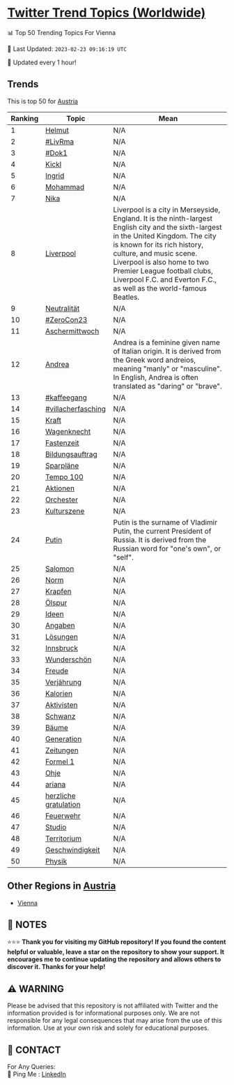 [Twitter Trend Topics (Worldwide)](https://github.com/ErcinDedeoglu/Twitter-Trend-Topics)
==========


📊 Top 50 Trending Topics For Vienna

📆 Last Updated: `2023-02-23 09:16:19 UTC`

🔧 Updated every 1 hour!


## Trends

This is top 50 for [Austria](</Austria>)

| Ranking | Topic | Mean |
| ------- | ------------ | ------------ |
| 1 | [Helmut](http://twitter.com/search?q=Helmut) | N/A |
| 2 | [#LivRma](http://twitter.com/search?q=%23LivRma) | N/A |
| 3 | [#Dok1](http://twitter.com/search?q=%23Dok1) | N/A |
| 4 | [Kickl](http://twitter.com/search?q=Kickl) | N/A |
| 5 | [Ingrid](http://twitter.com/search?q=Ingrid) | N/A |
| 6 | [Mohammad](http://twitter.com/search?q=Mohammad) | N/A |
| 7 | [Nika](http://twitter.com/search?q=Nika) | N/A |
| 8 | [Liverpool](http://twitter.com/search?q=Liverpool) | Liverpool is a city in Merseyside, England. It is the ninth-largest English city and the sixth-largest in the United Kingdom. The city is known for its rich history, culture, and music scene. Liverpool is also home to two Premier League football clubs, Liverpool F.C. and Everton F.C., as well as the world-famous Beatles. |
| 9 | [Neutralität](http://twitter.com/search?q=Neutralit%c3%a4t) | N/A |
| 10 | [#ZeroCon23](http://twitter.com/search?q=%23ZeroCon23) | N/A |
| 11 | [Aschermittwoch](http://twitter.com/search?q=Aschermittwoch) | N/A |
| 12 | [Andrea](http://twitter.com/search?q=Andrea) | Andrea is a feminine given name of Italian origin. It is derived from the Greek word andreios, meaning "manly" or "masculine". In English, Andrea is often translated as "daring" or "brave". |
| 13 | [#kaffeegang](http://twitter.com/search?q=%23kaffeegang) | N/A |
| 14 | [#villacherfasching](http://twitter.com/search?q=%23villacherfasching) | N/A |
| 15 | [Kraft](http://twitter.com/search?q=Kraft) | N/A |
| 16 | [Wagenknecht](http://twitter.com/search?q=Wagenknecht) | N/A |
| 17 | [Fastenzeit](http://twitter.com/search?q=Fastenzeit) | N/A |
| 18 | [Bildungsauftrag](http://twitter.com/search?q=Bildungsauftrag) | N/A |
| 19 | [Sparpläne](http://twitter.com/search?q=Sparpl%c3%a4ne) | N/A |
| 20 | [Tempo 100](http://twitter.com/search?q=Tempo+100) | N/A |
| 21 | [Aktionen](http://twitter.com/search?q=Aktionen) | N/A |
| 22 | [Orchester](http://twitter.com/search?q=Orchester) | N/A |
| 23 | [Kulturszene](http://twitter.com/search?q=Kulturszene) | N/A |
| 24 | [Putin](http://twitter.com/search?q=Putin) | Putin is the surname of Vladimir Putin, the current President of Russia. It is derived from the Russian word for "one's own", or "self". |
| 25 | [Salomon](http://twitter.com/search?q=Salomon) | N/A |
| 26 | [Norm](http://twitter.com/search?q=Norm) | N/A |
| 27 | [Krapfen](http://twitter.com/search?q=Krapfen) | N/A |
| 28 | [Ölspur](http://twitter.com/search?q=%c3%96lspur) | N/A |
| 29 | [Ideen](http://twitter.com/search?q=Ideen) | N/A |
| 30 | [Angaben](http://twitter.com/search?q=Angaben) | N/A |
| 31 | [Lösungen](http://twitter.com/search?q=L%c3%b6sungen) | N/A |
| 32 | [Innsbruck](http://twitter.com/search?q=Innsbruck) | N/A |
| 33 | [Wunderschön](http://twitter.com/search?q=Wundersch%c3%b6n) | N/A |
| 34 | [Freude](http://twitter.com/search?q=Freude) | N/A |
| 35 | [Verjährung](http://twitter.com/search?q=Verj%c3%a4hrung) | N/A |
| 36 | [Kalorien](http://twitter.com/search?q=Kalorien) | N/A |
| 37 | [Aktivisten](http://twitter.com/search?q=Aktivisten) | N/A |
| 38 | [Schwanz](http://twitter.com/search?q=Schwanz) | N/A |
| 39 | [Bäume](http://twitter.com/search?q=B%c3%a4ume) | N/A |
| 40 | [Generation](http://twitter.com/search?q=Generation) | N/A |
| 41 | [Zeitungen](http://twitter.com/search?q=Zeitungen) | N/A |
| 42 | [Formel 1](http://twitter.com/search?q=Formel+1) | N/A |
| 43 | [Ohje](http://twitter.com/search?q=Ohje) | N/A |
| 44 | [ariana](http://twitter.com/search?q=ariana) | N/A |
| 45 | [herzliche gratulation](http://twitter.com/search?q=herzliche+gratulation) | N/A |
| 46 | [Feuerwehr](http://twitter.com/search?q=Feuerwehr) | N/A |
| 47 | [Studio](http://twitter.com/search?q=Studio) | N/A |
| 48 | [Territorium](http://twitter.com/search?q=Territorium) | N/A |
| 49 | [Geschwindigkeit](http://twitter.com/search?q=Geschwindigkeit) | N/A |
| 50 | [Physik](http://twitter.com/search?q=Physik) | N/A |



## Other Regions in [Austria](</Austria>)

* [Vienna](</Austria/Vienna.md>)



## 📝 NOTES

⭐⭐⭐ **Thank you for visiting my GitHub repository! If you found the content helpful or valuable, leave a star on the repository to show your support. It encourages me to continue updating the repository and allows others to discover it. Thanks for your help!**


## ⚠️ WARNING

Please be advised that this repository is not affiliated with Twitter and the information provided is for informational purposes only. We are not responsible for any legal consequences that may arise from the use of this information. Use at your own risk and solely for educational purposes.


## 📨 CONTACT

 For Any Queries:  
            🏓 Ping Me : [LinkedIn](https://www.linkedin.com/in/ercindedeoglu/)
